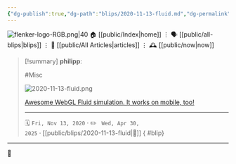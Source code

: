 ```yaml
---
{"dg-publish":true,"dg-path":"blips/2020-11-13-fluid.md","dg-permalink":"2020/11/13/fluid/","permalink":"/2020/11/13/fluid/","title":"philipp @ 2020-11-13"}
---
```



<div class="transclusion internal-embed is-loaded"><div class="markdown-embed">




![flenker-logo-RGB.png|40](/img/user/attachments/flenker-logo-RGB.png)
🏠 [[public/Index\|home]]  ⋮ 🗣️ [[public/all-blips\|blips]] ⋮  📝 [[public/All Articles\|articles]]  ⋮ 🕰️ [[public/now\|now]]


</div></div>


> [!summary] **philipp**:
>
> #Misc
>
> ![2020-11-13-fluid.png](/img/user/attachments/2020-11-13-fluid.png)
>
> [Awesome WebGL Fluid simulation. It works on mobile, too!](https://paveldogreat.github.io/WebGL-Fluid-Simulation/)
> - - -
>
> 🗓️ <code>Fri, Nov 13, 2020</code>  · ✏️ <code> Wed, Apr 30, 2025</code>  · [[public/blips/2020-11-13-fluid\|🔗]]
{ #blip}


- - -

 👾
